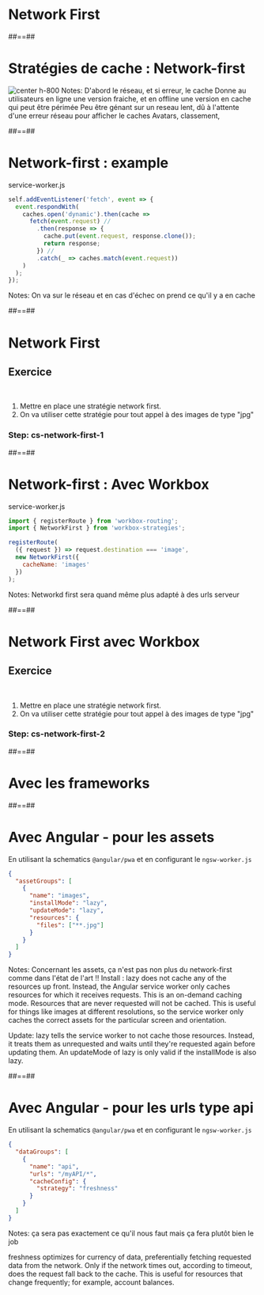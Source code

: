 <!-- .slide: class="transition bg-green" -->

# Network First

##==##

# Stratégies de cache : Network-first

![center h-800](./assets/images/cache-strategy-network-first.png)
Notes:
D'abord le réseau, et si erreur, le cache
Donne au utilisateurs en ligne une version fraiche, et en offline une version en cache qui peut être périmée
Peu être génant sur un reseau lent, dû à l'attente d'une erreur réseau pour afficher le caches
Avatars, classement,

##==##

<!-- .slide: class="with-code" -->

# Network-first : example

service-worker.js

```javascript
self.addEventListener('fetch', event => {
  event.respondWith(
    caches.open('dynamic').then(cache =>
      fetch(event.request) //
        .then(response => {
          cache.put(event.request, response.clone());
          return response;
        }) //
        .catch(_ => caches.match(event.request))
    )
  );
});
```

<!-- .element: class="big-code" -->

Notes:
On va sur le réseau et en cas d'échec on prend ce qu'il y a en cache

##==##

<!-- .slide: class="exercice" -->

# Network First

## Exercice

<br>

1. Mettre en place une stratégie network first.
1. On va utiliser cette stratégie pour tout appel à des images de type "jpg"

### Step: cs-network-first-1

##==##

<!-- .slide: class="with-code" -->

# Network-first : Avec Workbox

service-worker.js

```javascript
import { registerRoute } from 'workbox-routing';
import { NetworkFirst } from 'workbox-strategies';

registerRoute(
  ({ request }) => request.destination === 'image',
  new NetworkFirst({
    cacheName: 'images'
  })
);
```

<!-- .element: class="big-code" -->

Notes:
Networkd first sera quand même plus adapté à des urls serveur

##==##

<!-- .slide: class="exercice" -->

# Network First avec Workbox

## Exercice

<br>

1. Mettre en place une stratégie network first.
1. On va utiliser cette stratégie pour tout appel à des images de type "jpg"

### Step: cs-network-first-2

##==##

<!-- .slide: class="transition bg-white" -->

# Avec les frameworks

##==##

<!-- .slide: class="with-code" -->

# Avec Angular - pour les assets

En utilisant la schematics `@angular/pwa` et en configurant le `ngsw-worker.js`

```json
{
  "assetGroups": [
    {
      "name": "images",
      "installMode": "lazy",
      "updateMode": "lazy",
      "resources": {
        "files": ["**.jpg"]
      }
    }
  ]
}
```

<!-- .element: class="big-code" -->

Notes:
Concernant les assets, ça n'est pas non plus du network-first comme dans l'état de l'art !!
Install : lazy does not cache any of the resources up front. Instead, the Angular service worker only caches resources for which it receives requests. This is an on-demand caching mode. Resources that are never requested will not be cached. This is useful for things like images at different resolutions, so the service worker only caches the correct assets for the particular screen and orientation.

Update: lazy tells the service worker to not cache those resources. Instead, it treats them as unrequested and waits until they're requested again before updating them. An updateMode of lazy is only valid if the installMode is also lazy.

##==##

<!-- .slide: class="with-code" -->

# Avec Angular - pour les urls type api

En utilisant la schematics `@angular/pwa` et en configurant le `ngsw-worker.js`

```json
{
  "dataGroups": [
    {
      "name": "api",
      "urls": "/myAPI/*",
      "cacheConfig": {
        "strategy": "freshness"
      }
    }
  ]
}
```

<!-- .element: class="big-code" -->

Notes:
ça sera pas exactement ce qu'il nous faut mais ça fera plutôt bien le job

freshness optimizes for currency of data, preferentially fetching requested data from the network. Only if the network times out, according to timeout, does the request fall back to the cache. This is useful for resources that change frequently; for example, account balances.
